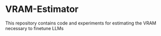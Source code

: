 # VRAM-Estimator
This repository contains code and experiments for estimating the VRAM necessary to finetune LLMs
